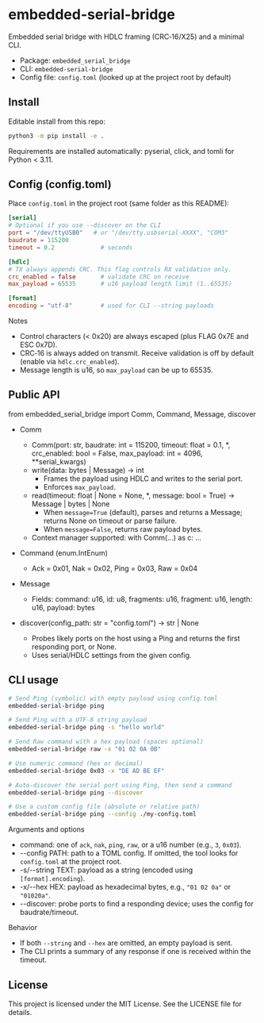 # embedded-serial-bridge

Embedded serial bridge with HDLC framing (CRC‑16/X25) and a minimal CLI.

- Package: `embedded_serial_bridge`
- CLI: `embedded-serial-bridge`
- Config file: `config.toml` (looked up at the project root by default)

## Install

Editable install from this repo:

```bash
python3 -m pip install -e .
```

Requirements are installed automatically: pyserial, click, and tomli for Python < 3.11.

## Config (config.toml)

Place `config.toml` in the project root (same folder as this README):

```toml
[serial]
# Optional if you use --discover on the CLI
port = "/dev/ttyUSB0"   # or "/dev/tty.usbserial-XXXX", "COM3"
baudrate = 115200
timeout = 0.2             # seconds

[hdlc]
# TX always appends CRC. This flag controls RX validation only.
crc_enabled = false       # validate CRC on receive
max_payload = 65535       # u16 payload length limit (1..65535)

[format]
encoding = "utf-8"        # used for CLI --string payloads
```

Notes
- Control characters (< 0x20) are always escaped (plus FLAG 0x7E and ESC 0x7D).
- CRC‑16 is always added on transmit. Receive validation is off by default (enable via `hdlc.crc_enabled`).
- Message length is u16, so `max_payload` can be up to 65535.

## Public API

from embedded_serial_bridge import Comm, Command, Message, discover

- Comm
  - Comm(port: str, baudrate: int = 115200, timeout: float = 0.1, *, crc_enabled: bool = False, max_payload: int = 4096, **serial_kwargs)
  - write(data: bytes | Message) -> int
    - Frames the payload using HDLC and writes to the serial port.
    - Enforces `max_payload`.
  - read(timeout: float | None = None, *, message: bool = True) -> Message | bytes | None
    - When `message=True` (default), parses and returns a Message; returns None on timeout or parse failure.
    - When `message=False`, returns raw payload bytes.
  - Context manager supported: with Comm(...) as c: ...

- Command (enum.IntEnum)
  - Ack = 0x01, Nak = 0x02, Ping = 0x03, Raw = 0x04

- Message
  - Fields: command: u16, id: u8, fragments: u16, fragment: u16, length: u16, payload: bytes

- discover(config_path: str = "config.toml") -> str | None
  - Probes likely ports on the host using a Ping and returns the first responding port, or None.
  - Uses serial/HDLC settings from the given config.

## CLI usage

```bash
# Send Ping (symbolic) with empty payload using config.toml
embedded-serial-bridge ping

# Send Ping with a UTF‑8 string payload
embedded-serial-bridge ping -s "hello world"

# Send Raw command with a hex payload (spaces optional)
embedded-serial-bridge raw -x "01 02 0A 0B"

# Use numeric command (hex or decimal)
embedded-serial-bridge 0x03 -x "DE AD BE EF"

# Auto‑discover the serial port using Ping, then send a command
embedded-serial-bridge ping --discover

# Use a custom config file (absolute or relative path)
embedded-serial-bridge ping --config ./my-config.toml
```

Arguments and options
- command: one of `ack`, `nak`, `ping`, `raw`, or a u16 number (e.g., `3`, `0x03`).
- --config PATH: path to a TOML config. If omitted, the tool looks for `config.toml` at the project root.
- -s/--string TEXT: payload as a string (encoded using `[format].encoding`).
- -x/--hex HEX: payload as hexadecimal bytes, e.g., `"01 02 0a"` or `"01020a"`.
- --discover: probe ports to find a responding device; uses the config for baudrate/timeout.

Behavior
- If both `--string` and `--hex` are omitted, an empty payload is sent.
- The CLI prints a summary of any response if one is received within the timeout.

## License

This project is licensed under the MIT License. See the LICENSE file for details.
